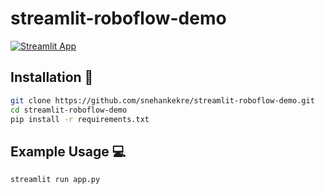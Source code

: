 # streamlit-roboflow-demo

[![Streamlit App](https://static.streamlit.io/badges/streamlit_badge_black_white.svg)](https://share.streamlit.io/snehankekre/streamlit-roboflow-demo/app.py)

## Installation :balloon:

```bash
git clone https://github.com/snehankekre/streamlit-roboflow-demo.git
cd streamlit-roboflow-demo
pip install -r requirements.txt
```

## Example Usage :computer:

```bash
streamlit run app.py
```

